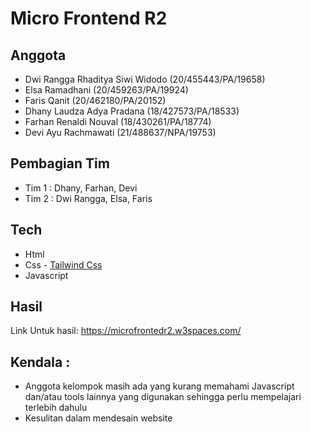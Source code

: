 # Micro Frontend R2

## Anggota
* Dwi Rangga Rhaditya Siwi Widodo (20/455443/PA/19658)
* Elsa Ramadhani (20/459263/PA/19924)
* Faris Qanit (20/462180/PA/20152)
* Dhany Laudza Adya Pradana (18/427573/PA/18533)
* Farhan Renaldi Nouval (18/430261/PA/18774)
* Devi Ayu Rachmawati (21/488637/NPA/19753)

## Pembagian Tim
* Tim 1 : Dhany, Farhan, Devi
* Tim 2 : Dwi Rangga, Elsa, Faris

## Tech
* Html
* Css - [Tailwind Css](https://tailwindcss.com/)
* Javascript

## Hasil

Link Untuk hasil: https://microfrontedr2.w3spaces.com/


## Kendala :
* Anggota kelompok masih ada yang kurang memahami Javascript dan/atau tools lainnya yang digunakan sehingga perlu mempelajari terlebih dahulu
* Kesulitan dalam mendesain website
